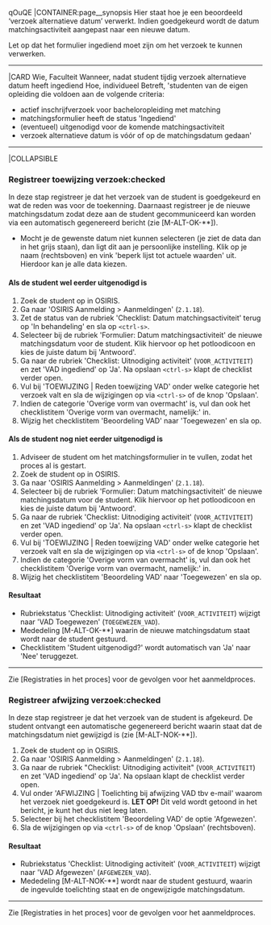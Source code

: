 qOuQE
|CONTAINER:page__synopsis
Hier staat hoe je een beoordeeld ‘verzoek alternatieve datum’ verwerkt. Indien goedgekeurd wordt de datum matchingsactiviteit aangepast naar een nieuwe datum.

Let op dat het formulier ingediend moet zijn om het verzoek te kunnen verwerken.
_____
|CARD
Wie,     Faculteit
Wanneer, nadat student tijdig verzoek alternatieve datum heeft ingediend
Hoe,     individueel
Betreft, 'studenten van de eigen opleiding die voldoen aan de volgende criteria:

- actief inschrijfverzoek voor bacheloropleiding met matching
- matchingsformulier heeft de status 'Ingediend'
- (eventueel) uitgenodigd voor de komende matchingsactiviteit
- verzoek alternatieve datum is vóór of op de matchingsdatum gedaan'
_____
|COLLAPSIBLE
### Registreer toewijzing verzoek:checked
In deze stap registreer je dat het verzoek van de student is goedgekeurd en wat de reden was voor de toekenning. Daarnaast registreer je de nieuwe matchingsdatum zodat deze aan de student gecommuniceerd kan worden via een automatisch gegenereerd bericht (zie [M-ALT-OK-**]).

* Mocht je de gewenste datum niet kunnen selecteren (je ziet de data dan in het grijs staan), dan ligt dit aan je persoonlijke instelling. Klik op je naam (rechtsboven) en vink 'beperk lijst tot actuele waarden' uit. Hierdoor kan je alle data kiezen. 

#### Als de student wel eerder uitgenodigd is
1. Zoek de student op in OSIRIS.
1. Ga naar 'OSIRIS Aanmelding > Aanmeldingen' (`2.1.18`).
1. Zet de status van de rubriek 'Checklist: Datum matchingsactiviteit' terug op 'In behandeling' en sla op `<ctrl-s>`. 
1. Selecteer bij de rubriek 'Formulier: Datum matchingsactiviteit' de nieuwe matchingsdatum voor de student. Klik hiervoor op het potloodicoon en kies de juiste datum bij 'Antwoord'.
1. Ga naar de rubriek 'Checklist: Uitnodiging activiteit' (`VOOR_ACTIVITEIT`) en zet 'VAD ingediend' op 'Ja'. Na opslaan `<ctrl-s>` klapt de checklist verder open.
1. Vul bij 'TOEWIJZING | Reden toewijzing VAD' onder welke categorie het verzoek valt en sla de wijzigingen op via `<ctrl-s>` of de knop 'Opslaan'.
1. Indien de categorie 'Overige vorm van overmacht' is, vul dan ook het checklistitem 'Overige vorm van overmacht, namelijk:' in.
1. Wijzig het checklistitem 'Beoordeling VAD' naar 'Toegewezen' en sla op.

#### Als de student nog niet eerder uitgenodigd is
1. Adviseer de student om het matchingsformulier in te vullen, zodat het proces al is gestart.
1. Zoek de student op in OSIRIS.
1. Ga naar 'OSIRIS Aanmelding > Aanmeldingen' (`2.1.18`).
1. Selecteer bij de rubriek 'Formulier: Datum matchingsactiviteit' de nieuwe matchingsdatum voor de student. Klik hiervoor op het potloodicoon en kies de juiste datum bij 'Antwoord'.
1. Ga naar de rubriek 'Checklist: Uitnodiging activiteit' (`VOOR_ACTIVITEIT`) en zet 'VAD ingediend' op 'Ja'. Na opslaan `<ctrl-s>` klapt de checklist verder open.
1. Vul bij 'TOEWIJZING | Reden toewijzing VAD' onder welke categorie het verzoek valt en sla de wijzigingen op via `<ctrl-s>` of de knop 'Opslaan'.
1. Indien de categorie 'Overige vorm van overmacht' is, vul dan ook het checklistitem 'Overige vorm van overmacht, namelijk:' in.
1. Wijzig het checklistitem 'Beoordeling VAD' naar 'Toegewezen' en sla op.

#### Resultaat
- Rubriekstatus 'Checklist: Uitnodiging activiteit' (`VOOR_ACTIVITEIT`) wijzigt naar 'VAD Toegewezen' (`TOEGEWEZEN_VAD`).
- Mededeling [M-ALT-OK-**] waarin de nieuwe matchingsdatum staat wordt naar de student gestuurd.
- Checklistitem 'Student uitgenodigd?' wordt automatisch van 'Ja' naar 'Nee' teruggezet.

-----

Zie [Registraties in het proces] voor de gevolgen voor het aanmeldproces.

### Registreer afwijzing verzoek:checked
In deze stap registreer je dat het verzoek van de student is afgekeurd. De student ontvangt een automatische gegenereerd bericht waarin staat dat de matchingsdatum niet gewijzigd is (zie [M-ALT-NOK-**]).

1. Zoek de student op in OSIRIS.
1. Ga naar 'OSIRIS Aanmelding > Aanmeldingen' (`2.1.18`).
1. Ga naar de rubriek "Checklist: Uitnodiging activiteit" (`VOOR_ACTIVITEIT`) en zet 'VAD ingediend' op 'Ja'. Na opslaan klapt de checklist verder open.
1. Vul onder 'AFWIJZING | Toelichting bij afwijzing VAD tbv e-mail' waarom het verzoek niet goedgekeurd is. **LET OP!** Dit veld wordt getoond in het bericht, je kunt het dus niet leeg laten.
1. Selecteer bij het checklistitem 'Beoordeling VAD' de optie 'Afgewezen'.
1. Sla de wijzigingen op via `<ctrl-s>` of de knop 'Opslaan' (rechtsboven).

#### Resultaat
- Rubriekstatus 'Checklist: Uitnodiging activiteit' (`VOOR_ACTIVITEIT`) wijzigt naar 'VAD Afgewezen' (`AFGEWEZEN_VAD`).
- Mededeling [M-ALT-NOK-**] wordt naar de student gestuurd, waarin de ingevulde toelichting staat en de ongewijzigde matchingsdatum.

-----

Zie [Registraties in het proces] voor de gevolgen voor het aanmeldproces.
